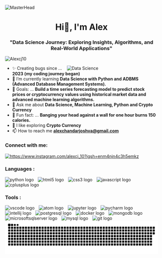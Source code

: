 ![MasterHead](https://mir-s3-cdn-cf.behance.net/project_modules/max_1200/81bb4b165684019.640b6038d133e.gif)

<h1 align="center">Hi👋, I'm Alex</h1>
<h3 align="center">"Data Science Journey: Exploring Insights, Algorithms, and Real-World Applications"</h3>

<p align="left"> <img src="https://komarev.com/ghpvc/?username=Alexcj10&label=Profile%20views&color=0e75b6&style=flat" alt="Alexcj10" /> </p>



<img align="right" alt="Data Science" width="300" src="https://mir-s3-cdn-cf.behance.net/project_modules/hd/06f21a161921919.63cd7887d0a70.gif" >

- ✨ Creating bugs since ... **2023 (my coding journey began)**
- 🌱 I’m currently learning **Data Science  with Python and ADBMS (Advanced Database Management Systems).**
- 🎯 Goals: ... **Build a time series forecasting model to predict stock prices or cryptocurrency values using historical market data and advanced machine learning algorithms.**
- 💬 Ask me about **Data Science, Machine Learning, Python and Crypto Currency**
- 🎲 Fun fact: ... **Banging your head against a wall for one hour burns 150 calories.**
- 🐧  I like exploring **Crypto Currency**
- 📫 How to reach me **alexchandarjoshva@gmail.com**

<h3 align="left">Connect with me:</h3>
<p align="left">
<a href="https://instagram.com/https://www.instagram.com/alexcj_10?igsh=enm4njn4c3h5emkz" target="blank"><img align="center"
src="https://raw.githubusercontent.com/rahuldkjain/github-profile-readme-generator/master/src/images/icons/Social/instagram.svg" 
alt="https://www.instagram.com/alexcj_10?igsh=enm4njn4c3h5emkz" height="38" width="47" /></a>
</p>

<h3 align="left">Languages :</h3>
<div align="left">
  <img src="https://cdn.jsdelivr.net/gh/devicons/devicon/icons/python/python-original.svg" height="45" alt="python logo"  />
  <img width="6" />
  <img src="https://cdn.jsdelivr.net/gh/devicons/devicon/icons/html5/html5-original.svg" height="45" alt="html5 logo"  />
  <img width="6" />
  <img src="https://cdn.jsdelivr.net/gh/devicons/devicon/icons/css3/css3-original.svg" height="45" alt="css3 logo"  />
  <img width="6" />
  <img src="https://cdn.jsdelivr.net/gh/devicons/devicon/icons/javascript/javascript-original.svg" height="45" alt="javascript logo"  />
  <img width="6" />
  <img src="https://cdn.jsdelivr.net/gh/devicons/devicon/icons/cplusplus/cplusplus-original.svg" height="45" alt="cplusplus logo"  />
</div>

###

<h3 align="left">Tools :</h3>
<div align="left">
  <img src="https://cdn.jsdelivr.net/gh/devicons/devicon/icons/vscode/vscode-original.svg" height="45" alt="vscode logo"  />
  <img width="6" />
  <img src="https://cdn.jsdelivr.net/gh/devicons/devicon/icons/atom/atom-original.svg" height="45" alt="atom logo"  />
  <img width="6" />
  <img src="https://cdn.jsdelivr.net/gh/devicons/devicon/icons/jupyter/jupyter-original.svg" height="45" alt="jupyter logo"  />
  <img width="6" />
  <img src="https://cdn.jsdelivr.net/gh/devicons/devicon/icons/pycharm/pycharm-original.svg" height="45" alt="pycharm logo"  />
  <img width="6" />
  <img src="https://cdn.jsdelivr.net/gh/devicons/devicon/icons/intellij/intellij-original.svg" height="45" alt="intellij logo"  />
  <img width="6" />
  <img src="https://cdn.jsdelivr.net/gh/devicons/devicon/icons/postgresql/postgresql-original.svg" height="45" alt="postgresql logo"  />
  <img width="6" />
  <img src="https://cdn.jsdelivr.net/gh/devicons/devicon/icons/docker/docker-original.svg" height="45" alt="docker logo"  />
  <img width="6" />
  <img src="https://cdn.jsdelivr.net/gh/devicons/devicon/icons/mongodb/mongodb-original.svg" height="45" alt="mongodb logo"  />
  <img width="6" />
  <img src="https://cdn.jsdelivr.net/gh/devicons/devicon/icons/microsoftsqlserver/microsoftsqlserver-plain.svg" height="45" alt="microsoftsqlserver logo"  />
  <img width="6" />
  <img src="https://cdn.jsdelivr.net/gh/devicons/devicon/icons/mysql/mysql-original.svg" height="45" alt="mysql logo"  />
  <img width="6" />
  <img src="https://cdn.jsdelivr.net/gh/devicons/devicon/icons/git/git-original.svg" height="45" alt="git logo"  />
</div>



 <img width="1000" src="assets/github-snake.svg" alt="snake"/>
</p>
